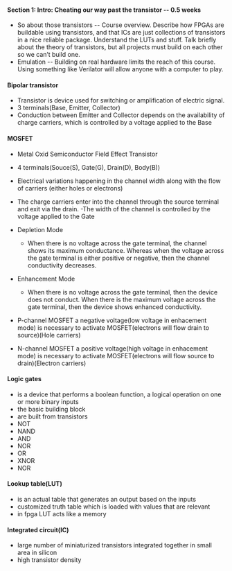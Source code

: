 #### Section 1: Intro: Cheating our way past the transistor -- 0.5 weeks
- So about those transistors -- Course overview. Describe how FPGAs are buildable using transistors, and that ICs are just collections of transistors in a nice reliable package. Understand the LUTs and stuff. Talk briefly about the theory of transistors, but all projects must build on each other so we can’t build one.
- Emulation -- Building on real hardware limits the reach of this course. Using something like Verilator will allow anyone with a computer to play.

#### Bipolar transistor
- Transistor is device used for switching or amplification of electric signal.
- 3 terminals(Base, Emitter, Collector)
- Conduction between Emitter and Collector depends on the availability of charge carriers, which is controlled by a voltage applied to the Base

#### MOSFET
- Metal Oxid Semiconductor Field Effect Transistor
- 4 terminals(Souce(S), Gate(G), Drain(D), Body(B))
- Electrical variations happening in the channel width along with the flow of carriers (either holes or electrons)
- The charge carriers enter into the channel through the source terminal and exit via the drain.
-The width of the channel is controlled by the voltage applied to the Gate

- Depletion Mode
    - When there is no voltage across the gate terminal, the channel shows its maximum conductance. Whereas when the voltage across the gate terminal is either positive or negative, then the channel conductivity decreases.

- Enhancement Mode
    - When there is no voltage across the gate terminal, then the device does not conduct. When there is the maximum voltage across the gate terminal, then the device shows enhanced conductivity.

- P-channel MOSFET  a negative voltage(low voltage in enhacement mode) is necessary  to activate MOSFET(electrons will flow drain to source)(Hole carriers)
- N-channel MOSFET  a positive voltage(high voltage in enhacement mode) is necessary  to activate MOSFET(electrons will flow source to drain)(Electron carriers)
#### Logic gates
- is a device that performs a boolean function, a logical operation on one or more binary inputs
- the basic building block
- are built from transistors
- NOT
- NAND
- AND
- NOR
- OR
- XNOR
- NOR

#### Lookup table(LUT)
- is an actual table that generates an output based on the inputs
- customized truth table which is loaded with values that are relevant
- in fpga LUT acts like a memory

#### Integrated circuit(IC)
- large number of miniaturized transistors integrated together in small area in silicon
- high transistor density